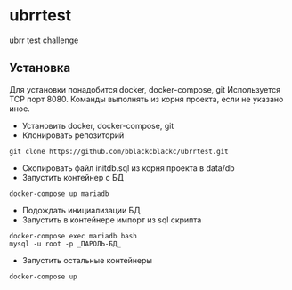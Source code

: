 # ubrrtest
ubrr test challenge

## Установка

Для установки понадобится docker, docker-compose, git
Используется TCP порт 8080. Команды выполнять из корня проекта, если не указано иное.

- Установить docker, docker-compose, git
- Клонировать репозиторий
```
git clone https://github.com/bblackcblackc/ubrrtest.git
``` 
- Скопировать файл initdb.sql из корня проекта в data/db
- Запустить контейнер с БД 
```
docker-compose up mariadb
```
- Подождать инициализации БД
- Запустить в контейнере импорт из sql скрипта 
```
docker-compose exec mariadb bash
mysql -u root -p _ПАРОЛЬ-БД_
```
- Запустить остальные контейнеры
```
docker-compose up
```
